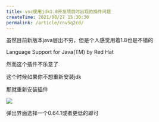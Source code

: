 ```yaml
---
title: vsc使用jdk1.8开发项目时出现的插件问题
createTime: 2021/08/27 15:30:30
permalink: /article/cnv5q2cd/
---
```


虽然目前新版本java层出不穷，但是个人感觉用着1.8也是不错的

Language Support for Java(TM) by Red Hat

然而这个插件不乐意了

这个时候如果你不想重新安装jdk

那就重新安装插件

![](/images/cf447fdef4cdfb32c7b7dae4d90565a0.png)

弹出界面选择一个0.64.1或者更低的即可
